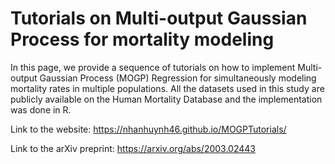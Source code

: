 # Tutorials on Multi-output Gaussian Process for mortality modeling 

In this page, we provide a sequence of tutorials on how to implement Multi-output Gaussian Process (MOGP) Regression for simultaneously modeling mortality rates in multiple populations. All the datasets used in this study are publicly available on the Human Mortality Database and the implementation was done in R. 

Link to the website: https://nhanhuynh46.github.io/MOGPTutorials/

Link to the arXiv preprint: https://arxiv.org/abs/2003.02443

